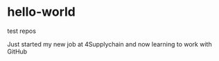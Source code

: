 # hello-world
test repos

Just started my new job at 4Supplychain and now learning to work with GitHub
